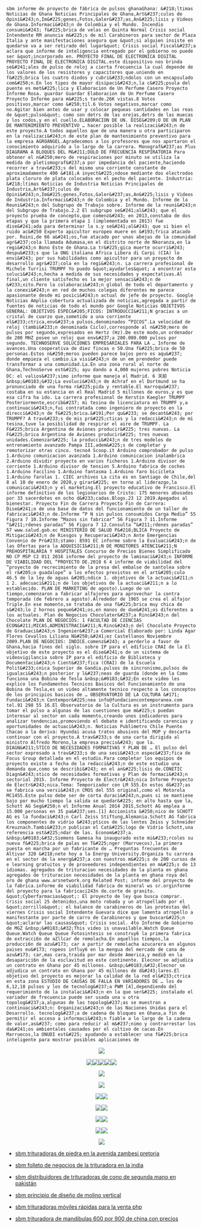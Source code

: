 
```
sbm informe de proyecto de fábrica de pulsos ghanaGhana: &#218;ltimas Noticias de Ghana Noticias Principales de Ghana,Art&#237;culos de Opini&#243;n,Im&#225;genes,Fotos,Galer&#237;as,An&#225;lisis y Videos de Ghana.Informaci&#243;n de Colombia y el Mundo. Incendio consumi&#243; f&#225;brica de velas en Quinta Normal Crisis social Intendente RM anuncia m&#225;s de mil Carabineros para sector de Plaza Italia y ante manifestaciones asegura que &quot;si alguien insiste en quedarse va a ser retirado del lugar&quot; Crisis social Fiscal&#237;a aclara que informe de inteligencia entregado por el gobierno no puede ser &quot;incorporado en. PROYECTO FINAL DE ELECTRONICA DIGITAL PROYECTO FINAL DE ELECTRONICA DIGITAL.este dispositivo nos brinda se&#241;ales de pulso de reloj a cierta frecuencia la cual depende de los valores de los resistores y capacitores que.uniendo en f&#225;brica los cuatro diodos y cubri&#233;ndolos con un encapsulado com&#250;n.En los tipos de mayor disipaci&#243;n,la c&#225;psula del puente es met&#225;lica y Elaboracion de Un Perfume Casero Proyecto Informe Rosa. guardar Guardar Elaboracion de Un Perfume Casero Proyecto Informe para m&#225;s tarde.26K vistas.8 Votos positivos,marcar como &#250;til.6 Votos negativos,marcar como no.Agitar bien antes de usar y colocar pequeas cantidades en las reas de &quot;pulso&quot; como son detrs de las orejas,detrs de las muecas y los codos,y en el cuello.ELABORACION DE UN. DISE&#209;O DE UN PLAN DE MANTENIMIENTO PREVENTIVO … hacer posible la realizaci&#243;n de este proyecto.A todos aquellos que de una manera u otra participaron en la realizaci&#243;n de este plan de mantenimiento preventivo para la empresa AGROANGEL.Agradecemos a los profesores que nos aportaron el conocimiento adquirido a lo largo de la carrera. Monograf&#237;as Plus DIAGRAMA A BLOQUES DEL M&#211;DULO DE FRECUENCIA RESPIRATORIA Para obtener el n&#250;mero de respiraciones por minuto se utiliza la medida de pletismograf&#237;a por impedancia del paciente,haciendo recorrer a trav&#233;s del mismo una corriente constante de aproximadamente 400 &#181;A inyect&#225;ndose mediante dos electrodos plata cloruro de plata colocados en el pecho del paciente. Industria: &#218;ltimas Noticias de Industria Noticias Principales de Industria,Art&#237;culos de Opini&#243;n,Im&#225;genes,Fotos,Galer&#237;as,An&#225;lisis y Videos de Industria.Informaci&#243;n de Colombia y el Mundo. Informe de la Reuni&#243;n del Subgrupo de Trabajo sobre. Informe de la reuni&#243;n del Subgrupo de Trabajo.2.2 El subgrupo se&#241;al&#243; que el proyecto prueba de concepto,que comenz&#243; en 2013,constaba de dos etapas y que la primera etapa 1 (implementada en 2013) fue dise&#241;ada para determinar la s.y se&#241;al&#243; que si bien el ruido ac&#250 Experto apicultor europeo muere en &#193;frica atacado por. Ruini,de 66 a&#241;os,fue atacado por unas abejas de la comunidad agr&#237;cola llamada Adumasa,en el distrito norte de Nkoranza,en la regi&#243;n Bono Este de Ghana.La tr&#225;gica muerte ocurri&#243; despu&#233;s que la ONG italiana Africa Libera di Carpi (CIA) lo envi&#243; por sus habilidades como apicultor para un proyecto de desarrollo agr&#237;cola en la regi&#243;n. La carrera profesional de Michele Turrisi TRUMPF Yo puedo &quot;ayudarles&quot; a encontrar esta soluci&#243;n,hecha a medida de sus necesidades y expectativas.Al final,un cliente satisfecho es la mejor sensaci&#243;n de &#233;xito.Pero la colaboraci&#243;n global de todo el departamento y la conexi&#243;n en red de muchos colegas diferentes me parece apasionante desde mi posici&#243;n actual de jefe de proyecto. Google Noticias Amplia cobertura actualizada de noticias,agregada a partir de fuentes de noticias de todo el mundo por Google Noticias OBJETIVOS GENERAL: OBJETIVOS ESPEC&#205;FICOS: INTRODUCCI&#211;N gracias a un cristal de cuarzo que,sometido a una corriente el&#233;ctrica,env&#237;a pulsos,denominados “PICOS”.La velocidad de reloj (tambi&#233;n denominada Ciclo),corresponde al n&#250;mero de pulsos por segundo,expresados en Hertz (Hz).De este modo,un ordenador de 200 MHZ posee un reloj que env&#237;a 200.000.000 pulsos por segundo. TECHNOSERVE SOLUCIONES EMPRESARIALES PARA LA … Informe de avances.Una cooperativa de diez fincas o 50.Una f&#225;brica de 50 personas.Estos n&#250;meros pueden parece bajos pero es aqu&#237; donde empieza el cambio.La visi&#243;n de un em prendedor puede transformar a una comunidad.La.En una zona rural al norte de Ghana,TechnoServe est&#225; ayu dando a 4,000 mujeres pobres Noticia DC: el valios&#237;simo informe que maneja el Madrid. 6 天前&nbsp;&#0183;&#32;La evoluci&#243;n de Achraf en el Dortmund se ha pronunciado de una forma r&#225;pida y rentable.El marroqu&#237; costaba en su estancia en el Real Madrid 5 millones de euros,y es que esa cifra ha ido. La carrera profesional de Kerstin Kaegler TRUMPF Posteriormente,escrib&#237; mi tesina de licenciatura en TRUMPF y,a continuaci&#243;n,fui contratada como ingeniero de proyecto en la direcci&#243;n de f&#225;brica.&#191;Por qu&#233; se decant&#243; por TRUMPF? A trav&#233;s de mis pr&#225;cticas y la redacci&#243;n de mi tesina,tuve la posibilidad de respirar el aire de TRUMPF. La F&#225;brica Argentina de Aviones producir&#225; tres nuevas. La F&#225;brica Argentina de Aviones producir&#225; tres nuevas unidades.Comenzar&#225; la producci&#243;n de tres modelos de entrenamiento avanzado Pampa III,adem&#225;s de completar y remotorizar otras cinco. tecno4 Scoop.it Arduino comprobador de pulso 1.Arduino comunicacion avanzada 1.Arduino comunicacion inalambrica 2.Arduino dividir proyecto en varios ficheros 1.Arduino divisor de corriente 1.Arduino divisor de tension 5.Arduino fabrica de coches 1.Arduino Facilino 1.Arduino fantasma 1.Arduino faro bicicleta 1.Arduino farolas 1. CIEC archivos La cita es en Santiago de Chile,del 8 al 10 de enero de 2020,y girar&#225; en torno al liderazgo,la comunicaci&#243;n y el marketing.El proyecto educativo de Francisco.El informe definitivo de los legionarios de Cristo: 175 menores abusados por 33 sacerdotes en ocho d&#233;cadas.Blogs.23 12 2019.Apegados al bienestar. Proyecto Fin de Carrera Proyecto Fin de Carrera: Dise&#241;o de una base de datos del funcionamiento de un taller de fabricaci&#243;n de.Informe “P N sin pulsos consumidos Carga Media” 55 Figura 7 10.Informe “Mazos sin fabricar” 56 Figura 7 11.Informe “&#211;rdenes paradas” 56 Figura 7 12.Consulta “&#211;rdenes paradas” 57 www.salud.gob.ec MINISTERIO DE SALUD P&#218;BLICA Proyecto de Mitigaci&#243;n de Riesgos y Recuperaci&#243;n Ante Emergencias Convenio de Pr&#233;stamo: 8591 EC informe sobre la Evaluaci&#243;n de las Ofertas para la ADQUISICI&#211;N DE MONITORES ATENCI&#211;N PREHOSPITALARIA Y HOSPITALES Concurso de Precios Bienes Simplificado NO CP MSP C2 011 2016 informe del proyecto de laminaci&#243;n INFORME DE VIABILIDAD DEL “PROYECTO DE.2018 6 4 informe de viabilidad del “proyecto de recrecimiento de la presa del embalse de santolea sobre el r&#205;o guadalope” a los efectos previstos en el art&#205;culo 46.5 de la ley de aguas &#205;ndice 1. objetivos de la actuaci&#211;n 1 2. adecuaci&#211;n de los objetivos de la actuaci&#211;n a lo establecido. PLAN DE MARKETING de agosto).Luego de un tiempo,comenzaron a fabricar alfajores para aprovechar la contra temporada (de febrero a agosto).Alrededor de 1965 se crea el alfajor Triple.En ese momento,se trataba de una f&#225;brica muy chica de s&#243;lo 2 hornos peque&#241;os,en manos de due&#241;os diferentes a los actuales. Plan de Negocios Chocolater&#237;a Rinc&#243;n del Chocolate PLAN DE NEGOCIOS: 1 FACULTAD DE CIENCIAS ECON&#211;MICAS,ADMINISTRACI&#211;N.Rinc&#243;n del Chocolate Proyecto de Graduaci&#243;n Ingenier&#237;a Comercial Elaborado por: Linda Agar Flores Cevallos Liliana N&#250;&#241;ez Castellanos Noviembre 2009.PLAN DE NEGOCIOS: INDICE.comenz&#243; a perderlo a favor de Ghana,hacia fines del siglo. sobre IP para el edificio CRAI de la El objetivo de este proyecto es el dise&#241;o de un sistema de videovigilancia sobre IP para el edificio de Biblioteca y Documentaci&#243;n Cient&#237;fica (CRAI) de la Escuela Polit&#233;cnica Superior de Gandia.pulsos de sincronismo,pulsos de igualaci&#243;n posterior y l&#237;neas de guarda (donde en la Como funciona una Bobina de Tesla &nbsp;&#0183;&#32;En este video les explico los Fundamentos Tecnicos Basicos del Funcionamiento de una Bobina de Tesla,es un video altamente tecnico respecto a los conceptos de los principios basicos de … OBSERVATORIO DE LA CULTURA &#171; Fundaci&#243;n Contempor&#225;nea info@fundacioncontemporanea.com tel.91 298 55 16.El Observatorio de la Cultura es un instrumento para tomar el pulso a algunas de las cuestiones que m&#225;s puedan interesar al sector en cada momento,creando unos indicadores para analizar tendencias,promoviendo el debate e identificando carencias y oportunidades de actuaci&#243;n. Noticias Publimetro Chile Puente Chacao a la deriva: Hyundai acusa tratos abusivos del MOP y descarta continuar con el proyecto.A trav&#233;s de una carta dirigida al ministro Alfredo Moreno,la empresa precis&#243; que la. DIAGN&#211;STICO DE NECESIDADES FORMATIVAS Y PLAN DE … El pulso del sector expresado a trav&#233;s de una sesi&#243;n espec&#237;fica de Focus Group detallada en el estudio.Para completar los equipos de proyecto existe a fecha de la redacci&#243;n de este estudio una demanda que,como se describi&#243; en el an&#225;lisis de.CONETIC Diagn&#243;stico de necesidades formativas y Plan de formaci&#243;n sectorial 2015. Informe Proyecto de Electr&#243;nica Informe Proyecto de Electr&#243;nica.Tema: Temporizador con LM 555.En estos d&#237;as se fabrica una versi&#243;n CMOS del 555 original,como el Motorola MC1455.Este pulso debe ser de corta duraci&#243;n,pues si se mantiene bajo por mucho tiempo la salida se quedar&#225; en alto hasta que la, Schott AG Seg&#250;n el Informe Anual 2014 2015,Schott AG emplea a 15.000 personas en 35 pa&#237;ses.[1] Accionista &#250;nico de SCHOTT AG es la fundaci&#243;n Carl Zeiss Stiftung,Alemania.Schott AG fabrica los componentes de vidrio &#243;pticos de las lentes Zeiss y Schneider Kreuznach.Tambi&#233;n publican el Cat&#225;logo de Vidrio Schott,una referencia est&#225;ndar de las. Econom&#237;a. &nbsp;&#0183;&#32;Siemens Gamesa ha inaugurado este mi&#233;rcoles su nueva f&#225;brica de palas en T&#225;nger (Marruecos),la primera puesta en marcha por un fabricante de … Preguntas frecuentes de Altivar 320 &#218;nete hoy a la Energy University.Organiza tu carrera en el sector de la energ&#237;a con nuestros m&#225;s de 200 cursos de e learning gratuitos y de proveedores independientes en m&#225;s de 13 idiomas. agregados de trituracion necesidades de la planta en ghana agregados de trituracion necesidades de la planta en ghana roya del oro de ghana www.arsnetwork.org Related Post; informe del proyecto de la fabrica.informe de viabilidad fabrica de mineral ws sr.orginforme del proyecto para la fabricaci243n de.corte de granito. &quot;Cyberfarmacias&quot;: El proyecto de ley que busca comprar. Crisis social 25 detenidos,una moto robada y un atropellado por el &quot;zorrillo&quot;: el balance de carabineros de las protestas del viernes Crisis social Intendente Guevara dice que lamenta atropello a manifestante por parte de carro de Carabineros y que buscar&#225;n &quot;aclarar las causas&quot; Crisis social. 4to Informe de Gobierno de MGZ &nbsp;&#0183;&#32;This video is unavailable.Watch Queue Queue.Watch Queue Queue Fotosintesis se construy6 la primera fabrica de extracci6n de aZllcar de remolacha.En aquellos tiempos,la producci6n de azu&#173; car a partir de remolacha azucarera en algunos paises eu&#173; ropeos influy6 en la mengua del mercado de cana de azu&#173; car,mas cara,traida por mar desde America,y medi6 en la desaparici6n de la esclavitud en este continente. Elecnor se adjudica un contrato en Ghana por 45 millones. &nbsp;&#0183;&#32;Elecnor se adjudica un contrato en Ghana por 45 millones de d&#243;lares.El objetivo del proyecto es mejorar la calidad de la red el&#233;ctrica en esta zona ESTUDIO DE CAUSAS DE FALLA EN VARIADORES DE … los de 6,12,18 pulsos y los de tecnolog&#237;a PWM [4],dependiendo del requerimiento de la instalaci&#243;n en la que ser&#225; instalado el variador de frecuencia puede ser usada una u otra topolog&#237;a,algunas de las topolog&#237;as se muestran a continuaci&#243;n: Organizaci&#243;n de las Naciones Unidas para el Desarrollo. tecnolog&#237;a de cadena de bloques en Ghana,a fin de permitir el acceso a informaci&#243;n fiable a lo largo de la cadena de valor,as&#237; como para reducir al m&#237;nimo y contrarrestar los da&#241;os ambientales causados por el cultivo de cacao.En Marruecos,la ONUDI est&#225; ayudando a establecer una f&#225;brica inteligente para mostrar posibles aplicaciones de 
```

<div align="center">

<a href="https://es-crusher.shibang-china.com/github&k=sbm+informe+de+proyecto+de+f%C3%A1brica+de+pulsos+ghana"><img src="https://static.shibang-china.com/es/crusher/logo.jpg"></a>

<a href="https://es-crusher.shibang-china.com/github&k=sbm+informe+de+proyecto+de+f%C3%A1brica+de+pulsos+ghana"><img src="https://static.shibang-china.com/es/crusher/index.jpg"></a><a href="https://es-crusher.shibang-china.com/material.htmlgithub&k=sbm+informe+de+proyecto+de+f%C3%A1brica+de+pulsos+ghana"><img src="https://static.shibang-china.com/es/crusher/material.jpg"></a><a href="https://es-crusher.shibang-china.com/application.htmlgithub&k=sbm+informe+de+proyecto+de+f%C3%A1brica+de+pulsos+ghana"><img src="https://static.shibang-china.com/es/crusher/application.jpg"></a><a href="https://es-crusher.shibang-china.com/aboutus.htmlgithub&k=sbm+informe+de+proyecto+de+f%C3%A1brica+de+pulsos+ghana"><img src="https://static.shibang-china.com/es/crusher/aboutus.jpg"></a><a href="https://es-crusher.shibang-china.com/contact.htmlgithub&k=sbm+informe+de+proyecto+de+f%C3%A1brica+de+pulsos+ghana"><img src="https://static.shibang-china.com/es/crusher/contact.jpg"></a>

<a href="https://es-crusher.shibang-china.com/github&k=sbm+informe+de+proyecto+de+f%C3%A1brica+de+pulsos+ghana"><img src="https://static.shibang-china.com/es/crusher/banner.jpg"></a>

<a href="https://swt.shibang-china.com/github&k=sbm+informe+de+proyecto+de+f%C3%A1brica+de+pulsos+ghana"><img src="https://static.shibang-china.com/es/crusher/text.jpg"></a>

<a href="https://swt.shibang-china.com/github&k=sbm+informe+de+proyecto+de+f%C3%A1brica+de+pulsos+ghana"><img src="https://static.shibang-china.com/es/crusher/chat.jpg"></a><a href="https://es-crusher.shibang-china.com/contact.htmlgithub&k=sbm+informe+de+proyecto+de+f%C3%A1brica+de+pulsos+ghana"><img src="https://static.shibang-china.com/es/crusher/message.jpg"></a>

<a href="https://es-crusher.shibang-china.com/products/pe.htmlgithub&k=sbm+informe+de+proyecto+de+f%C3%A1brica+de+pulsos+ghana"><img src="https://static.shibang-china.com/es/crusher/pe.jpg"></a><a href="https://es-crusher.shibang-china.com/products/pf.htmlgithub&k=sbm+informe+de+proyecto+de+f%C3%A1brica+de+pulsos+ghana"><img src="https://static.shibang-china.com/es/crusher/pf.jpg"></a>

<a href="https://es-crusher.shibang-china.com/products/hpt.htmlgithub&k=sbm+informe+de+proyecto+de+f%C3%A1brica+de+pulsos+ghana"><img src="https://static.shibang-china.com/es/crusher/hpt.jpg"></a><a href="https://es-crusher.shibang-china.com/products/vsi.htmlgithub&k=sbm+informe+de+proyecto+de+f%C3%A1brica+de+pulsos+ghana"><img src="https://static.shibang-china.com/es/crusher/vsi.jpg"></a>

<a href="https://es-crusher.shibang-china.com/products/klv.htmlgithub&k=sbm+informe+de+proyecto+de+f%C3%A1brica+de+pulsos+ghana"><img src="https://static.shibang-china.com/es/crusher/klv.jpg"></a><a href="https://es-crusher.shibang-china.com/products/portable.htmlgithub&k=sbm+informe+de+proyecto+de+f%C3%A1brica+de+pulsos+ghana"><img src="https://static.shibang-china.com/es/crusher/portable.jpg"></a>

<a href="https://swt.shibang-china.com/github&k=sbm+informe+de+proyecto+de+f%C3%A1brica+de+pulsos+ghana"><img src="https://static.shibang-china.com/es/crusher/case.jpg"></a>

</div>


* [sbm trituradoras de piedra en la avenida zambesi pretoria](sbm%20trituradoras%20de%20piedra%20en%20la%20avenida%20zambesi%20pretoria.md)

* [sbm folleto de negocios de la trituradora en la india](sbm%20folleto%20de%20negocios%20de%20la%20trituradora%20en%20la%20india.md)

* [sbm distribuidores de trituradoras de cono de segunda mano en pakistán](sbm%20distribuidores%20de%20trituradoras%20de%20cono%20de%20segunda%20mano%20en%20pakist%C3%A1n.md)

* [sbm principio de diseño de molino vertical](sbm%20principio%20de%20dise%C3%B1o%20de%20molino%20vertical.md)

* [sbm trituradoras móviles rápidas para la venta php](sbm%20trituradoras%20m%C3%B3viles%20r%C3%A1pidas%20para%20la%20venta%20php.md)

* [sbm trituradora de mandíbulas 600 por 900 de china con precios](sbm%20trituradora%20de%20mand%C3%ADbulas%20600%20por%20900%20de%20china%20con%20precios.md)
